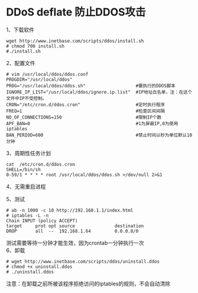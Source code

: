 DDoS deflate 防止DDOS攻击
=========================
1、下载软件  
```
wget http://www.inetbase.com/scripts/ddos/install.sh
# chmod 700 install.sh
#./install.sh
```  
2、配置文件  
```
# vim /usr/local/ddos/ddos.conf 
PROGDIR="/usr/local/ddos"
PROG="/usr/local/ddos/ddos.sh"                   #要执行的DDOS脚本
IGNORE_IP_LIST="/usr/local/ddos/ignore.ip.list"  #IP地址白名单，注：在这个文件中IP不受控制。
CRON="/etc/cron.d/ddos.cron"                     #定时执行程序
FREQ=1                                           #检查区间间隔
NO_OF_CONNECTIONS=150                            #限制IP个数
APF_BAN=0                                        #1为屏蔽IP,0为使用iptables
BAN_PERIOD=600                                   #禁止时间以秒为单位默认10分钟
```  
3、周期性任务计划  
```
cat  /etc/cron.d/ddos.cron 
SHELL=/bin/sh
0-59/1 * * * * root /usr/local/ddos/ddos.sh >/dev/null 2>&1
```  
4、无需重启进程  

5、测试  
```
# ab -n 1000 -c 10 http://192.168.1.1/index.html
# iptables -L -n
Chain INPUT (policy ACCEPT)
target     prot opt source               destination         
DROP       all  --  192.168.1.64         0.0.0.0/0 
```  
测试需要等待一分钟才能生效，因为crontab一分钟执行一次  
6、卸载  
```
# wget http://www.inetbase.com/scripts/ddos/uninstall.ddos
# chmod +x uninstall.ddos 
# ./uninstall.ddos
```  
注意：在卸载之前所被该程序拒绝访问的iptables的规则，不会自动清除  

 
